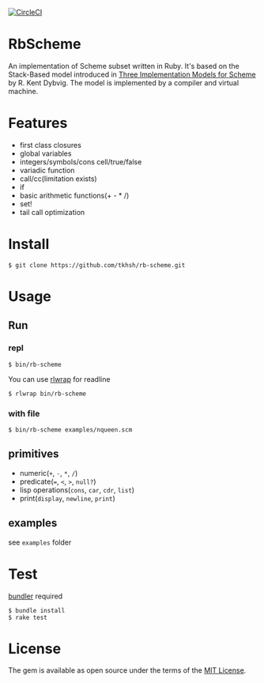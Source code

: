 [![CircleCI](https://circleci.com/gh/tkhsh/rb-scheme/tree/master.svg?style=svg&circle-token=7033e7916629278437dfafc29e10f40973ee5cd3)](https://circleci.com/gh/tkhsh/rb-scheme/tree/master)

# RbScheme

An implementation of Scheme subset written in Ruby. It's based on the Stack-Based model introduced in [Three Implementation Models for Scheme](http://www.cs.indiana.edu/~dyb/papers/3imp.pdf) by R. Kent Dybvig. The model is implemented by a compiler and virtual machine.

# Features

- first class closures
- global variables
- integers/symbols/cons cell/true/false
- variadic function
- call/cc(limitation exists)
- if
- basic arithmetic functions(+ - * /)
- set!
- tail call optimization

# Install

```
$ git clone https://github.com/tkhsh/rb-scheme.git
```

# Usage

## Run

### repl
```
$ bin/rb-scheme
```

You can use  [rlwrap](https://github.com/hanslub42/rlwrap) for readline
```
$ rlwrap bin/rb-scheme
```

### with file
```
$ bin/rb-scheme examples/nqueen.scm
```

## primitives

- numeric(`+`, `-`, `*`, `/`)
- predicate(`=`, `<`, `>`, `null?`)
- lisp operations(`cons`, `car`, `cdr`, `list`)
- print(`display`, `newline`, `print`)

## examples

see `examples` folder

# Test

[bundler](http://bundler.io/) required
```
$ bundle install
$ rake test
```

# License

The gem is available as open source under the terms of the [MIT License](http://opensource.org/licenses/MIT).
